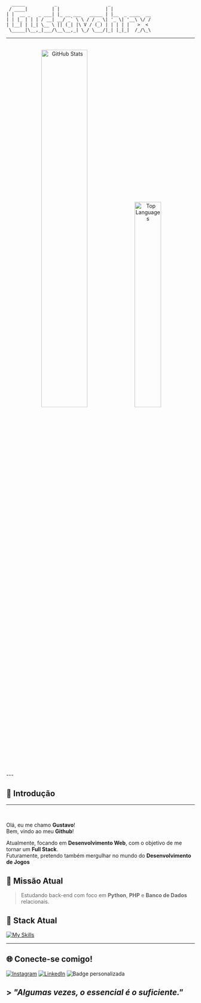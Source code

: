 ```
  _____           _                   _               
 / ____|         | |                 | |              
| |  __ _   _ ___| |_ __ ___   _____ | |__  _ ____  __
| | |_ | | | / __| __/ _` \ \ / / _ \| '_ \| '__\ \/ /
| |__| | |_| \__ \ || (_| |\ V / (_) | | | | |   >  < 
 \_____|\__,_|___/\__\__,_| \_/ \___/|_| |_|_|  /_/\_\
```
---
<br>

<div align="center">
  <img src="https://github-readme-stats.vercel.app/api?username=gustavohrx&show_icons=true&theme=radical&count_private=true" alt="GitHub Stats" width="49.5%" />
  <img src="https://github-readme-stats.vercel.app/api/top-langs/?username=gustavohrx&layout=compact&theme=radical" alt="Top Languages" width="37.5%" />
</div> 
---
<br>

## 👋 Introdução
---
<br>

Olá, eu me chamo **Gustavo**!  
Bem, vindo ao meu **Github**!

Atualmente, focando em **Desenvolvimento Web**, com o objetivo de me tornar um **Full Stack**.  
Futuramente, pretendo também mergulhar no mundo do **Desenvolvimento de Jogos**

## 🎯 Missão Atual

> Estudando back-end com foco em **Python**, **PHP** e **Banco de Dados** relacionais.

## 🚀 Stack Atual
[![My Skills](https://skillicons.dev/icons?i=html,css,python,php,mysql,git,linux)](https://skillicons.dev)

---

## 🌐 Conecte-se comigo!
[![Instagram](https://img.shields.io/badge/Instagram-E4405F?style=for-the-badge&logo=instagram&logoColor=white)](https://www.instagram.com/gustavoo_hrodrigues/)
[![LinkedIn](https://img.shields.io/badge/LinkedIn-0077B5?style=for-the-badge&logo=linkedin&logoColor=white)](https://www.linkedin.com/in/gustavo-henrique-rodrigues?utm_source=share&utm_campaign=share_via&utm_content=profile&utm_medium=android_app)
![Badge personalizada](https://img.shields.io/badge/Discord-gusttavohrx-5865F2?style=for-the-badge)


## > <i>"Algumas vezes, o essencial é o suficiente."</i>
